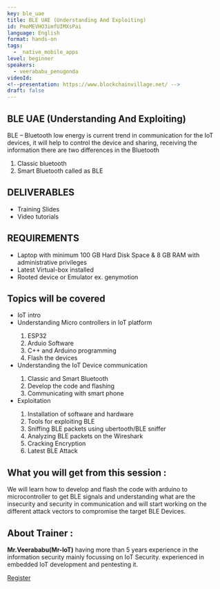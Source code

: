 ```yaml
---
key: ble_uae
title: BLE UAE (Understanding And Exploiting)
id: PmoMEVHO3imfUIMXsPai
language: English
format: hands-on
tags:
  - _native_mobile_apps
level: beginner
speakers:
  - veerababu_penugonda
videoId: 
<!--presentation: https://www.blockchainvillage.net/ -->
draft: false
---
```

<h2>BLE UAE (Understanding And Exploiting)</h2>

BLE – Bluetooth low energy is current trend in communication for the IoT devices, it will help to control the device and sharing, receiving the information there are two differences in the Bluetooth 

1. Classic bluetooth 
2. Smart Bluetooth called as BLE


<h2>DELIVERABLES</h2>
<ul>
<li>Training Slides </li>
<li>Video tutorials </li>
</ul>

<h2>REQUIREMENTS</h2>
<ul>
<li>Laptop with minimum 100 GB Hard Disk Space & 8 GB RAM with administrative privileges </li>
<li>Latest Virtual-box installed</li>
<li>Rooted device or Emulator ex. genymotion </li>
</ul>

<h2>Topics will be covered</h2>
<ul>
<li>IoT intro </li>
<li>Understanding Micro controllers in IoT platform </li>
<ol>
	<li>ESP32</li>
	<li>Arduio Software</li>
	<li>C++ and Arduino programming</li>
	<li>Flash the devices</li>
</ol>
<li>Understanding the IoT Device communication </li>
<ol>
	<li>Classic and Smart Bluetooth</li>
	<li>Develop the code and flashing</li>
	<li>Communicating with smart phone</li>
</ol>
<li>Exploitation </li>
<ol>
	<li>Installation of software and hardware</li>
	<li>Tools for exploiting BLE</li>
	<li>Sniffing BLE packets using ubertooth/BLE sniffer</li>
	<li>Analyzing BLE packets on the Wireshark</li>
	<li>Cracking Encryption</li>
	<li>Latest BLE Attack</li>
</ol>
</ul>


<h2>What you will get from this session :</h2>

We will learn how to develop and flash the code with arduino to microcontroller to get BLE signals and understanding what are the insecurity and security in communication and will start working on the different attack vectors to compromise the target BLE Devices. 

<h2>About Trainer :</h2>

<b>Mr.Veerababu(Mr-IoT)</b> having more than 5 years experience in the information security mainly focussing on IoT Security. experienced in embedded IoT development and pentesting it.

<a align="center" class="btn primary" target="_blank" rel="noopener" href="https://docs.google.com/forms/d/1HYaiKRx3B-dca3fXAq7kI5viVgPpfRz7kxfNWltbOmI/">Register</a>